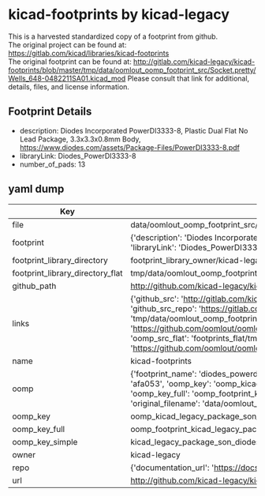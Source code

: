 # kicad-footprints by kicad-legacy  
This is a harvested standardized copy of a footprint from github.  
The original project can be found at:  
https://gitlab.com/kicad/libraries/kicad-footprints  
The original footprint can be found at:
http://gitlab.com/kicad-legacy/kicad-footprints/blob/master/tmp/data/oomlout_oomp_footprint_src/Socket.pretty/Wells_648-0482211SA01.kicad_mod
Please consult that link for additional, details, files, and license information.  
## Footprint Details
* description: Diodes Incorporated PowerDI3333-8, Plastic Dual Flat No Lead Package, 3.3x3.3x0.8mm Body, https://www.diodes.com/assets/Package-Files/PowerDI3333-8.pdf  
* libraryLink: Diodes_PowerDI3333-8  
* number_of_pads: 13  
## yaml dump  
| Key | Value |  
| --- | --- |  
| file | data/oomlout_oomp_footprint_src/kicad-footprints/Package_SON.pretty/Diodes_PowerDI3333-8.kicad_mod |  
| footprint | {'description': 'Diodes Incorporated PowerDI3333-8, Plastic Dual Flat No Lead Package, 3.3x3.3x0.8mm Body, https://www.diodes.com/assets/Package-Files/PowerDI3333-8.pdf', 'libraryLink': 'Diodes_PowerDI3333-8', 'number_of_pads': 13} |  
| footprint_library_directory | footprint_library_owner/kicad-legacy_kicad-footprints |  
| footprint_library_directory_flat | tmp/data/oomlout_oomp_footprint_src/footprints_flat/kicad_legacy_package_son_diodes_powerdi3333_8/working |  
| github_path | http://github.com/kicad-legacy/kicad-footprints/blob/master/tmp/data/oomlout_oomp_footprint_src/Package_SON.pretty/Diodes_PowerDI3333-8.kicad_mod |  
| links | {'github_src': 'http://gitlab.com/kicad-legacy/kicad-footprints/blob/master/tmp/data/oomlout_oomp_footprint_src/Socket.pretty/Wells_648-0482211SA01.kicad_mod', 'github_src_repo': 'https://gitlab.com/kicad/libraries/kicad-footprints', 'oomp_bot': 'tmp/data/oomlout_oomp_footprint_src/footprints/kicad_legacy_package_son_diodes_powerdi3333_8/working', 'oomp_bot_github': 'https://github.com/oomlout/oomlout_oomp_footprint_bot/tree/main/tmp/data/oomlout_oomp_footprint_src/footprints/kicad_legacy_package_son_diodes_powerdi3333_8/working', 'oomp_src_flat': 'footprints_flat/tmp/data/oomlout_oomp_footprint_src/footprints_flat/kicad_legacy_package_son_diodes_powerdi3333_8/working', 'oomp_src_flat_github': 'https://github.com/oomlout/oomlout_oomp_footprint_src/tree/main/tmp/data/oomlout_oomp_footprint_src/footprints_flat/kicad_legacy_package_son_diodes_powerdi3333_8/working'} |  
| name | kicad-footprints |  
| oomp | {'footprint_name': 'diodes_powerdi3333_8', 'library_name': 'package_son', 'md5': 'afa053c85743110763d2212805968327', 'md5_10': 'afa053c857', 'md5_5': 'afa05', 'md5_6': 'afa053', 'oomp_key': 'oomp_kicad_legacy_package_son_diodes_powerdi3333_8', 'oomp_key_extra': 'oomp_footprint_kicad_legacy_package_son_diodes_powerdi3333_8', 'oomp_key_full': 'oomp_footprint_kicad_legacy_package_son_diodes_powerdi3333_8_afa053', 'oomp_key_simple': 'kicad_legacy_package_son_diodes_powerdi3333_8', 'original_filename': 'data/oomlout_oomp_footprint_src/kicad-footprints/Package_SON.pretty/Diodes_PowerDI3333-8.kicad_mod', 'owner_name': 'kicad_legacy'} |  
| oomp_key | oomp_kicad_legacy_package_son_diodes_powerdi3333_8 |  
| oomp_key_full | oomp_footprint_kicad_legacy_package_son_diodes_powerdi3333_8 |  
| oomp_key_simple | kicad_legacy_package_son_diodes_powerdi3333_8 |  
| owner | kicad-legacy |  
| repo | {'documentation_url': 'https://docs.github.com/rest/repos/repos#get-a-repository', 'message': 'Not Found'} |  
| url | http://github.com/kicad-legacy/kicad-footprints |  

